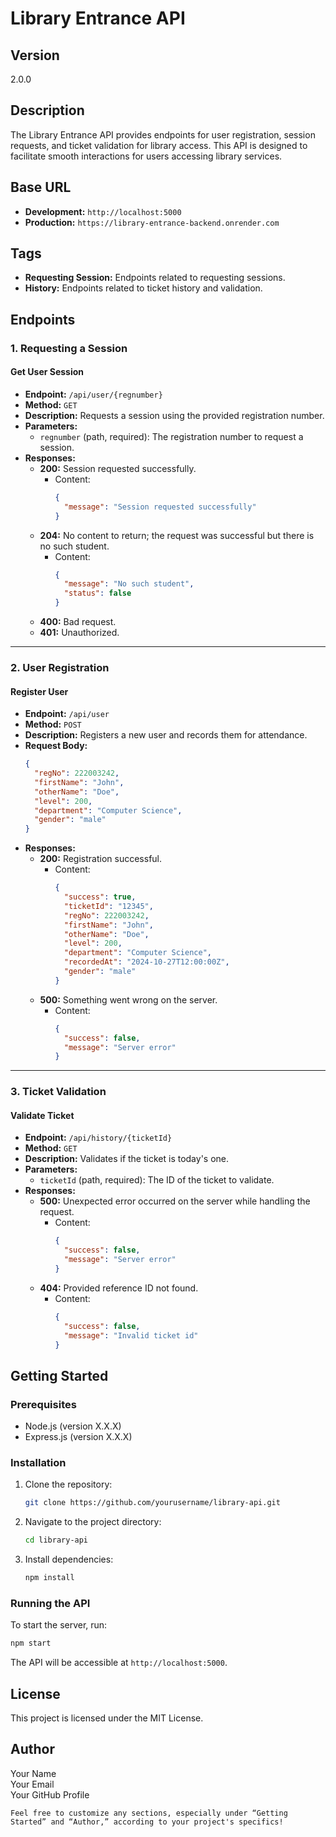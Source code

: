 # Library Entrance API

## Version
2.0.0

## Description
The Library Entrance API provides endpoints for user registration, session requests, and ticket validation for library access. This API is designed to facilitate smooth interactions for users accessing library services.

## Base URL
- **Development:** `http://localhost:5000`
- **Production:** `https://library-entrance-backend.onrender.com`

## Tags
- **Requesting Session:** Endpoints related to requesting sessions.
- **History:** Endpoints related to ticket history and validation.

## Endpoints

### 1. Requesting a Session

#### Get User Session
- **Endpoint:** `/api/user/{regnumber}`
- **Method:** `GET`
- **Description:** Requests a session using the provided registration number.
- **Parameters:**
  - `regnumber` (path, required): The registration number to request a session.
- **Responses:**
  - **200:** Session requested successfully.
    - Content: 
      ```json
      {
        "message": "Session requested successfully"
      }
      ```
  - **204:** No content to return; the request was successful but there is no such student.
    - Content: 
      ```json
      {
        "message": "No such student",
        "status": false
      }
      ```
  - **400:** Bad request.
  - **401:** Unauthorized.

---

### 2. User Registration

#### Register User
- **Endpoint:** `/api/user`
- **Method:** `POST`
- **Description:** Registers a new user and records them for attendance.
- **Request Body:**
  ```json
  {
    "regNo": 222003242,
    "firstName": "John",
    "otherName": "Doe",
    "level": 200,
    "department": "Computer Science",
    "gender": "male"
  }
- **Responses:**
  - **200:** Registration successful.
    - Content:
      ```json
      {
        "success": true,
        "ticketId": "12345",
        "regNo": 222003242,
        "firstName": "John",
        "otherName": "Doe",
        "level": 200,
        "department": "Computer Science",
        "recordedAt": "2024-10-27T12:00:00Z",
        "gender": "male"
      }
      ```
  - **500:** Something went wrong on the server.
    - Content:
      ```json
      {
        "success": false,
        "message": "Server error"
      }
      ```

---

### 3. Ticket Validation

#### Validate Ticket
- **Endpoint:** `/api/history/{ticketId}`
- **Method:** `GET`
- **Description:** Validates if the ticket is today's one.
- **Parameters:**
  - `ticketId` (path, required): The ID of the ticket to validate.
- **Responses:**
  - **500:** Unexpected error occurred on the server while handling the request.
    - Content:
      ```json
      {
        "success": false,
        "message": "Server error"
      }
      ```
  - **404:** Provided reference ID not found.
    - Content:
      ```json
      {
        "success": false,
        "message": "Invalid ticket id"
      }
      ```

## Getting Started

### Prerequisites
- Node.js (version X.X.X)
- Express.js (version X.X.X)
  
### Installation
1. Clone the repository:
   ```bash
   git clone https://github.com/yourusername/library-api.git
   ```
2. Navigate to the project directory:
   ```bash
   cd library-api
   ```
3. Install dependencies:
   ```bash
   npm install
   ```

### Running the API
To start the server, run:
```bash
npm start
```
The API will be accessible at `http://localhost:5000`.

## License
This project is licensed under the MIT License.

## Author
Your Name  
Your Email  
Your GitHub Profile

```
Feel free to customize any sections, especially under “Getting Started” and “Author,” according to your project's specifics!